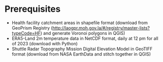# Prerequisites

- Health facility catchment areas in shapefile format (download from GeoPrism Registry (http://laogpr.moh.gov.la/#/registry/master-lists?typeCode=HF) and generate Voronoi polygons in QGIS)
- ERA5-Land 2m temperature data in NetCDF format, daily at 12 pm for all of 2023 (download with Python)
- Shuttle Radar Topography Mission Digital Elevation Model in GeoTIFF format (download from NASA EarthData and stitch together in QGIS)

